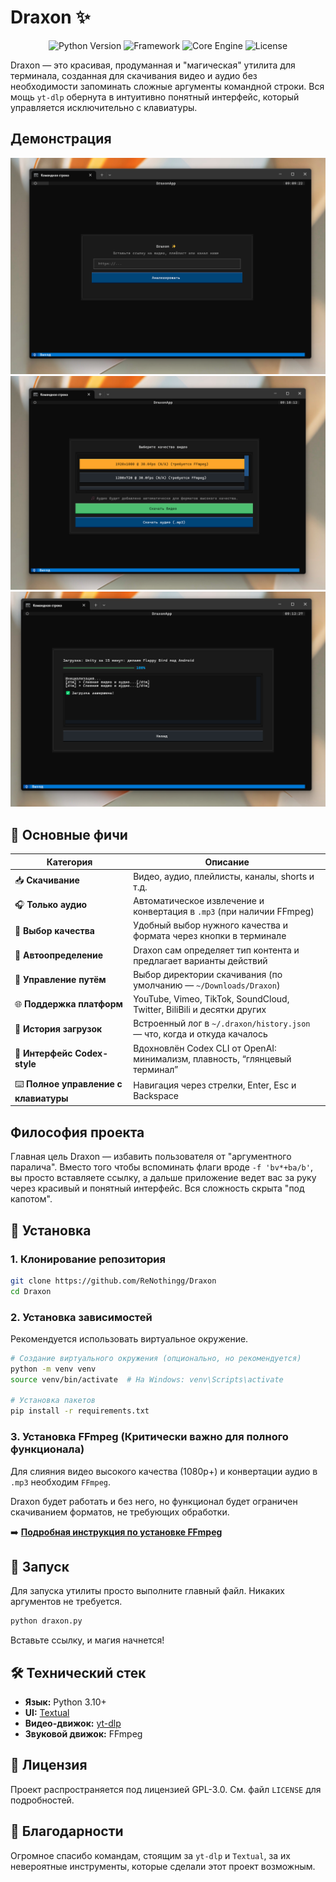 # Draxon ✨

<p align="center">
  <img src="https://img.shields.io/badge/python-3.10+-brightgreen.svg" alt="Python Version">
  <img src="https://img.shields.io/badge/UI-Textual-purple.svg" alt="Framework">
  <img src="https://img.shields.io/badge/engine-yt--dlp-red.svg" alt="Core Engine">
  <img src="https://img.shields.io/badge/license-MIT-blue.svg" alt="License">
</p>

Draxon — это красивая, продуманная и "магическая" утилита для терминала, созданная для скачивания видео и аудио без необходимости запоминать сложные аргументы командной строки. Вся мощь `yt-dlp` обернута в интуитивно понятный интерфейс, который управляется исключительно с клавиатуры.

## Демонстрация
![Главная страница](.github/1.png)
![Выбор разрешения или аудио](.github/2.png)
![Скачалось вссе крч и не взорвалось ура](.github/3.png)

## 🎯 Основные фичи

| Категория                             | Описание                                                                    |
| ------------------------------------- | --------------------------------------------------------------------------- |
| 📥 **Скачивание**                     | Видео, аудио, плейлисты, каналы, shorts и т.д.                              |
| 🎧 **Только аудио**                   | Автоматическое извлечение и конвертация в `.mp3` (при наличии FFmpeg)        |
| 🎯 **Выбор качества**                 | Удобный выбор нужного качества и формата через кнопки в терминале            |
| 🧠 **Автоопределение**                | Draxon сам определяет тип контента и предлагает варианты действий           |
| 📁 **Управление путём**               | Выбор директории скачивания (по умолчанию — `~/Downloads/Draxon`)            |
| 🌐 **Поддержка платформ**             | YouTube, Vimeo, TikTok, SoundCloud, Twitter, BiliBili и десятки других      |
| 🔁 **История загрузок**               | Встроенный лог в `~/.draxon/history.json` — что, когда и откуда качалось     |
| 🎨 **Интерфейс Codex-style**          | Вдохновлён Codex CLI от OpenAI: минимализм, плавность, “глянцевый терминал” |
| ⌨️ **Полное управление с клавиатуры** | Навигация через стрелки, Enter, Esc и Backspace                             |

## Философия проекта

Главная цель Draxon — избавить пользователя от "аргументного паралича". Вместо того чтобы вспоминать флаги вроде `-f 'bv*+ba/b'`, вы просто вставляете ссылку, а дальше приложение ведет вас за руку через красивый и понятный интерфейс. Вся сложность скрыта "под капотом".

## 🔧 Установка

### 1. Клонирование репозитория
```bash
git clone https://github.com/ReNothingg/Draxon
cd Draxon
```

### 2. Установка зависимостей
Рекомендуется использовать виртуальное окружение.
```bash
# Создание виртуального окружения (опционально, но рекомендуется)
python -m venv venv
source venv/bin/activate  # На Windows: venv\Scripts\activate

# Установка пакетов
pip install -r requirements.txt
```

### 3. Установка FFmpeg (Критически важно для полного функционала)
Для слияния видео высокого качества (1080p+) и конвертации аудио в `.mp3` необходим `FFmpeg`.

Draxon будет работать и без него, но функционал будет ограничен скачиванием форматов, не требующих обработки.

➡️ **[Подробная инструкция по установке FFmpeg](.github/Install-ffmpeg.md)**

## 🚀 Запуск

Для запуска утилиты просто выполните главный файл. Никаких аргументов не требуется.
```bash
python draxon.py
```
Вставьте ссылку, и магия начнется!

## 🛠️ Технический стек
*   **Язык:** Python 3.10+
*   **UI:** [Textual](https://github.com/Textualize/textual)
*   **Видео-движок:** [yt-dlp](https://github.com/yt-dlp/yt-dlp)
*   **Звуковой движок:** FFmpeg

## 📄 Лицензия
Проект распространяется под лицензией GPL-3.0. См. файл `LICENSE` для подробностей.

## 🙏 Благодарности
Огромное спасибо командам, стоящим за `yt-dlp` и `Textual`, за их невероятные инструменты, которые сделали этот проект возможным.